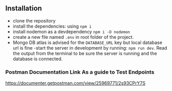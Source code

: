 ## Installation

- clone the repository
- install the dependencies: using `npm i`
- install nodemon as a devdependency `npm i -D nodemon`
- create a new file named `.env` in root folder of the project.
- Mongo DB atlas is advised for the `DATABASE_URL` key but local database url is fine
  -start the server in development by running: `npm run dev`. Read the output from the terminal to be sure the server is running and the database is connected.

### Postman Documentation Link As a guide to Test Endpoints

https://documenter.getpostman.com/view/25969771/2s93CPrY7S
